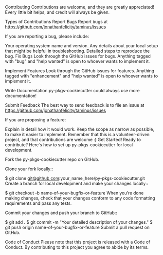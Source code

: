 Contributing
Contributions are welcome, and they are greatly appreciated! Every little bit helps, and credit will always be given.

Types of Contributions
Report Bugs
Report bugs at https://github.com/jonathanfelicity/taminus/issues

If you are reporting a bug, please include:

Your operating system name and version.
Any details about your local setup that might be helpful in troubleshooting.
Detailed steps to reproduce the bug.
Fix Bugs
Look through the GitHub issues for bugs. Anything tagged with "bug" and "help wanted" is open to whoever wants to implement it.

Implement Features
Look through the GitHub issues for features. Anything tagged with "enhancement" and "help wanted" is open to whoever wants to implement it.

Write Documentation
py-pkgs-cookiecutter could always use more documentation!

Submit Feedback
The best way to send feedback is to file an issue at https://github.com/jonathanfelicity/taminus/issues

If you are proposing a feature:

Explain in detail how it would work.
Keep the scope as narrow as possible, to make it easier to implement.
Remember that this is a volunteer-driven project, and that contributions are welcome :)
Get Started!
Ready to contribute? Here's how to set up py-pkgs-cookiecutter for local development.

Fork the py-pkgs-cookiecutter repo on GitHub.

Clone your fork locally::

$ git clone git@github.com:your_name_here/py-pkgs-cookiecutter.git
Create a branch for local development and make your changes locally::

$ git checkout -b name-of-your-bugfix-or-feature
When you're done making changes, check that your changes conform to any code formatting requirements and pass any tests.

Commit your changes and push your branch to GitHub::

$ git add .
$ git commit -m "Your detailed description of your changes."
$ git push origin name-of-your-bugfix-or-feature
Submit a pull request on GitHub.

Code of Conduct
Please note that this project is released with a Code of Conduct. By contributing to this project you agree to abide by its terms.